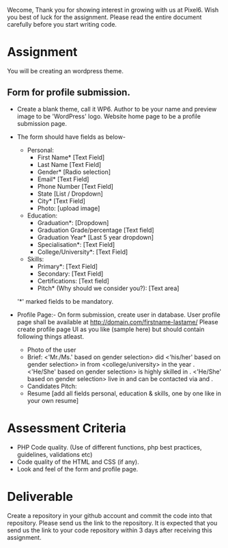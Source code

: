 
Wecome, Thank you for showing interest in growing with us at Pixel6. Wish you best of luck for the assignment. Please read the entire document carefully before you start writing code.

# Assignment
You will be creating an wordpress theme.

## Form for profile submission.
- Create a blank theme, call it WP6. Author to be your name and preview image to be 'WordPress' logo. Website home page to be a profile submission page.
- The form should have fields as below-
   - Personal:
      - First Name* [Text Field]
      - Last Name [Text Field]
      - Gender* [Radio selection]
      - Email* [Text Field]
      - Phone Number [Text Field]
      - State [List / Dropdown]
      - City* [Text Field]
      - Photo: [upload image]
   - Education:
      - Graduation*: [Dropdown]
      - Graduation Grade/percentage [Text field]
      - Graduation Year* [Last 5 year dropdown]
      - Specialisation*: [Text Field]
      - College/University*: [Text Field]
   - Skills:
      - Primary*: [Text Field]
      - Secondary: [Text Field]
      - Certifications: [Text field]
      - Pitch* (Why should we consider you?): [Text area] 


   '*' marked fields to be mandatory.

- Profile Page:- On form submission, create user in database. User profile page shall be available at http://domain.com/firstname-lastame/
     Please create profile page UI as you like (sample here) but should contain following things atleast.

     - Photo of the user
     - Brief: <'Mr./Ms.' based on gender selection> <First name> did <'his/her' based on gender selection> <graduation> in <specialisation> from <college/university> in the year <graduation year>. <'He/She' based on gender selection> is highly skilled in <primary skill>. <'He/She' based on gender selection> live in <city> and can be contacted via <email> and <phone>.
     - Candidates Pitch: <pitch>
     - Resume [add all fields personal, education & skills, one by one like in your own resume]


# Assessment Criteria
- PHP Code quality. (Use of different functions, php best practices, guidelines, validations etc)
- Code quality of the HTML and CSS (if any).
- Look and feel of the form and profile page.

# Deliverable
Create a repository in your github account and commit the code into that repository. Please send us the link to the repository.
It is expected that you send us the link to your code repository within 3 days after receiving this assignment.

